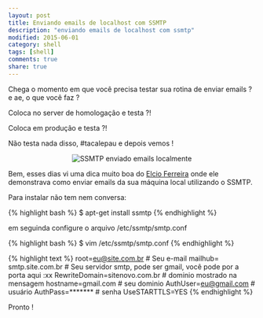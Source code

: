 ```yaml
---
layout: post
title: Enviando emails de localhost com SSMTP
description: "enviando emails de localhost com ssmtp"
modified: 2015-06-01
category: shell
tags: [shell]
comments: true
share: true
---
```


Chega o momento em que você precisa testar sua rotina de enviar emails ? e ae, o que você faz ?

Coloca no server de homologação e testa ?!

Coloca em produção e testa ?!

Não testa nada disso, #tacalepau e depois vemos !



<p style="text-align: center;">
  <img src="{{site.baseurl}}/img/posts/ssmtp.png" alt="SSMTP enviado emails localmente">
</p>


Bem, esses dias vi uma dica muito boa do
[Elcio Ferreira](https://plus.google.com/111110922991471311551)
onde ele demonstrava como enviar emails da sua máquina local utilizando o SSMTP.

Para instalar não tem nem conversa:

{% highlight bash %}
$ apt-get install ssmtp
{% endhighlight %}


em seguinda configure o arquivo /etc/ssmtp/smtp.conf

{% highlight bash %}
$ vim /etc/ssmtp/smtp.conf
{% endhighlight %}


{% highlight text %}
root=eu@site.com.br # Seu e-mail
mailhub= smtp.site.com.br # Seu servidor smtp, pode ser gmail, você pode por a porta aqui :xx
RewriteDomain=sitenovo.com.br # dominio mostrado na mensagem
hostname=gmail.com # seu dominio
AuthUser=eu@gmail.com # usuário
AuthPass=******* # senha
UseSTARTTLS=YES
{% endhighlight %}

Pronto !

 
